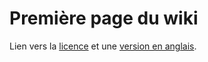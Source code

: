 Première page du wiki
===

Lien vers la [licence](LICENSE) et une [version en anglais](index.en.md).
